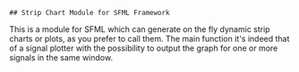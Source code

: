 	## Strip Chart Module for SFML Framework
This is a module for SFML which can generate on the fly dynamic 
strip charts or plots, as you prefer to call them. The main function it's indeed 
that of a signal plotter  with the possibility to output the graph for one or more
signals in the same window. 

